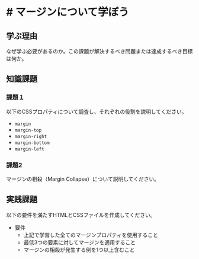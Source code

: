 # # マージンについて学ぼう

## 学ぶ理由

なぜ学ぶ必要があるのか。この課題が解決するべき問題または達成するべき目標は何か。

## 知識課題

### 課題１

以下のCSSプロパティについて調査し、それぞれの役割を説明してください。

- `margin`
- `margin-top`
- `margin-right`
- `margin-bottom`
- `margin-left`

### 課題2

マージンの相殺（Margin Collapse）について説明してください。

## 実践課題

以下の要件を満たすHTMLとCSSファイルを作成してください。

- 要件
  - 上記で学習した全てのマージンプロパティを使用すること
  - 最低3つの要素に対してマージンを適用すること
  - マージンの相殺が発生する例を1つ以上含むこと
